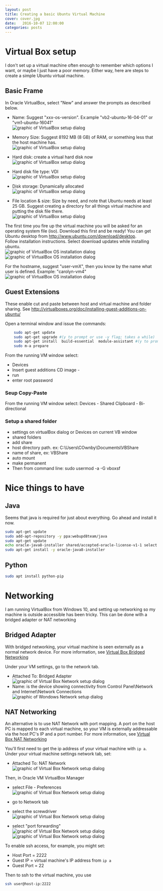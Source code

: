 ```yaml
---
layout: post
title: Creating a basic Ubuntu Virtual Machine
cover: cover.jpg
date:   2016-10-07 12:00:00
categories: posts
---
```


# Virtual Box setup

I don't set up a virtual machine often enough to remember which options I want, or maybe I just have a poor memory.  Either way, here are steps to create a simple Ubuntu virtual machine.

## Basic Frame


In Oracle VirtualBox, select "New" and answer the prompts as described below.

* Name: Suggest "xxx-os-version". Ex:ample "vb2-ubuntu-16-04-01" or "vm1-ubuntu-16041"
</br> ![graphic of VirtualBox setup dialog](https://github.com/Archethought/tutorials/blob/master/blog-posts/images/VM-name.png)

* Memory Size: Suggest 8192 MB (8 GB) of RAM, or something less that the host machine has.
</br> ![graphic of VirtualBox setup dialog](https://github.com/Archethought/tutorials/blob/master/blog-posts/images/VM-ram.png)

* Hard disk: create a virtual hard disk now
</br> ![graphic of VirtualBox setup dialog](https://github.com/Archethought/tutorials/blob/master/blog-posts/images/VM-disk.png)

* Hard disk file type: VDI
</br> ![graphic of VirtualBox setup dialog](https://github.com/Archethought/tutorials/blob/master/blog-posts/images/VM-diskType.png)

* Disk storage: Dynamically allocated
</br> ![graphic of VirtualBox setup dialog](https://github.com/Archethought/tutorials/blob/master/blog-posts/images/VM-diskStorage.png)

* File location & size: Size by need, and note that Ubuntu needs at least 25 GB. Suggest creating a directory for all things virtual machine and putting the disk file there.
</br> ![graphic of VirtualBox setup dialog](https://github.com/Archethought/tutorials/blob/master/blog-posts/images/VM-diskStorage.png)


The first time you fire up the virtual machine you will be asked for an operating system file (iso). Download this first and be ready! You can get Ubuntu desktop from http://www.ubuntu.com/download/desktop.  
Follow installation instructions.
Select download updates while installing ubuntu.
</br> 
![graphic of VirtualBox OS installation dialog](https://github.com/Archethought/tutorials/blob/master/blog-posts/images/VM-installOS1.png)
![graphic of VirtualBox OS installation dialog](https://github.com/Archethought/tutorials/blob/master/blog-posts/images/VM-installOS2.png)

For the hostname, suggest "user-vmX", then you know by the name what user is defined. Example: "carolyn-vm4"
</br> 
![graphic of VirtualBox OS installation dialog](https://github.com/Archethought/tutorials/blob/master/blog-posts/images/VM-installOS3.png)

## Guest Extensions
These enable cut and paste between host and virtual machine and folder sharing. See 
http://virtualboxes.org/doc/installing-guest-additions-on-ubuntu/

Open a terminal window and issue the commands:
```bash
	sudo apt-get update
	sudo apt-get upgrade #(y to prompt or use -y flag; takes a while)
	sudo apt-get install  build-essential  module-assistant #(y to prompt)
	sudo m-a prepare
```

From the running VM window select: 

 * Devices
 * Insert guest additions CD image - 
 * run
 * enter root password

### Seup Copy-Paste
From the running VM window select: Devices - Shared Clipboard - Bi-directional

### Setup a shared folder

* settings on virtualBox dialog or Devices  on current VB window
* shared folders
* add share
* host directory path. ex: C:\Users\COwnby\Documents\VBShare
* name of share, ex: VBShare
* auto mount
* make permanent
* Then from command line: sudo usermod -a -G vboxsf <username>

# Nice things to have

## Java
Seems that java is required for just about everything. Go ahead and install it now.
```bash
sudo apt-get update
sudo add-apt-repository -y ppa:webupd8team/java
sudo apt-get update
echo oracle-java8-installer shared/accepted-oracle-license-v1-1 select true | /usr/bin/debconf-set-selections
sudo apt-get install -y oracle-java8-installer
```
## Python
```bash
sudo apt install python-pip
```

# Networking
I am running VirtualBox from Windows 10, and setting up networking so my machine is outside accessible has been tricky. This can be done with a bridged adapter or NAT networking

## Bridged Adapter 
With bridged networking, your virtual machine is seen externally as a normal network device.
For more information, see [Virtual Box Bridged Networking](https://www.virtualbox.org/manual/ch06.html#network_bridged)

Under your VM settings, go to the network tab.

* Attached To: Bridged Adapter
 </br> ![graphic of Virtual Box Network setup dialog](https://github.com/Archethought/tutorials/blob/master/blog-posts/images/VM-networkBA1.png)
* Name: is the device showing connectivity from Control Panel\Network and Internet\Network Connections
 </br> ![graphic of Wondows Network setup dialog](https://github.com/Archethought/tutorials/blob/master/blog-posts/images/VM-networkBA2.png)

##  NAT Networking
An alternative is to use NAT Network with port mapping. A port on the host PC is mapped to each virtual machine, so your VM is externally addressable via the host PC's IP and a port number.
For more information, see [Virtual Box NAT Networking](https://www.virtualbox.org/manual/ch06.html#network_nat)

You'll first need to get the ip address of your virtual machine with `ip a`.
Under your virtual machine settings network tab, set:

* Attached To: NAT Network
</br> ![graphic of Virtual Box Network setup dialog](https://github.com/Archethought/tutorials/blob/master/blog-posts/images/VM-networkNat0.png)

Then, in Oracle VM VirtualBox Manager 

* select File - Preferences
</br> ![graphic of Virtual Box Network setup dialog](https://github.com/Archethought/tutorials/blob/master/blog-posts/images/VM-networkNat1.png)

* go to Network tab
* select the screwdriver
</br> ![graphic of Virtual Box Network setup dialog](https://github.com/Archethought/tutorials/blob/master/blog-posts/images/VM-networkNat2.png)

* select "port forwarding"
</br> ![graphic of Virtual Box Network setup dialog](https://github.com/Archethought/tutorials/blob/master/blog-posts/images/VM-networkNat3.png)
![graphic of Virtual Box Network setup dialog](https://github.com/Archethought/tutorials/blob/master/blog-posts/images/VM-networkNat4-portRules.png)

To enable ssh access, for example, you might set:
* Host Port = 2222
* Guest IP = virtual machine's IP address from `ip a`
* Guest Port = 22

Then to ssh to the virtual machine, you use
```bash
ssh user@host-ip:2222
```

